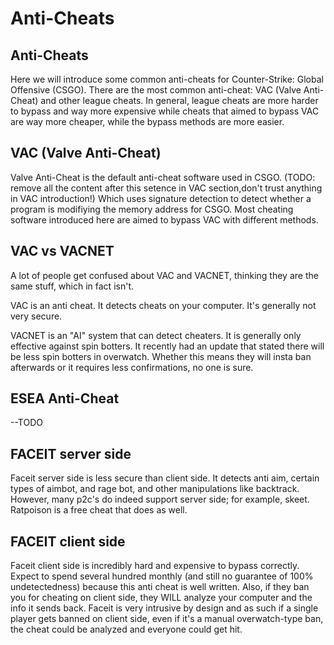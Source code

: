 # Anti-Cheats

## Anti-Cheats

Here we will introduce some common anti-cheats for Counter-Strike: Global Offensive \(CSGO\). There are the most common anti-cheat: VAC \(Valve Anti-Cheat\) and other league cheats. In general, league cheats are more harder to bypass and way more expensive while cheats that aimed to bypass VAC are way more cheaper, while the bypass methods are more easier.

## VAC \(Valve Anti-Cheat\)

Valve Anti-Cheat is the default anti-cheat software used in CSGO. \(TODO: remove all the content after this setence in VAC section,don't trust anything in VAC introduction!\) Which uses signature detection to detect whether a program is modifiying the memory address for CSGO. Most cheating software introduced here are aimed to bypass VAC with different methods.

## VAC vs VACNET

A lot of people get confused about VAC and VACNET, thinking they are the same stuff, which in fact isn't.

VAC is an anti cheat. It detects cheats on your computer. It's generally not very secure.

VACNET is an "AI" system that can detect cheaters. It is generally only effective against spin botters. It recently had an update that stated there will be less spin botters in overwatch. Whether this means they will insta ban afterwards or it requires less confirmations, no one is sure.

## ESEA Anti-Cheat

--TODO

## FACEIT server side

Faceit server side is less secure than client side. It detects anti aim, certain types of aimbot, and rage bot, and other manipulations like backtrack. However, many p2c's do indeed support server side; for example, skeet. Ratpoison is a free cheat that does as well.

## FACEIT client side

Faceit client side is incredibly hard and expensive to bypass correctly. Expect to spend several hundred monthly \(and still no guarantee of 100% undetectedness\) because this anti cheat is well written. Also, if they ban you for cheating on client side, they WILL analyze your computer and the info it sends back. Faceit is very intrusive by design and as such if a single player gets banned on client side, even if it's a manual overwatch-type ban, the cheat could be analyzed and everyone could get hit.

